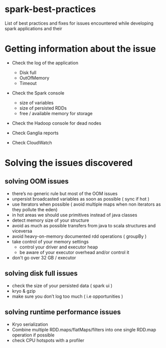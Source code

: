 # spark-best-practices
List of best practices and fixes for issues encountered while developing spark applications and their 

# Getting information about the issue
* Check the log of the application
  * Disk full
  * OutOfMemory
  * Timeout

* Check the Spark console
  * size of variables
  * size of persisted RDDs
  * free / available memory for storage

* Check the Hadoop console for dead nodes

* Check Ganglia reports

* Check CloudWatch

# Solving the issues discovered
 ## solving OOM issues
  * there’s no generic rule but most of the OOM issues
  * unpersist broadcasted variables as soon as possible ( sync if hot )
  * use Iterators when possible ( avoid multiple maps when non iterators as they pollute the eden)
  * in hot areas we should use primitives instead of java classes
  * detect memory size of your structure
  * avoid as much as possible transfers from java to scala structures and viceversa
  * avoid heavy-on-memory documented rdd operations ( groupBy )
  * take control of your memory settings
    * control your driver and executor heap
    * be aware of your executor overhead and/or control it
  * don't go over 32 GB / executor 

 ## solving disk full issues
  * check the size of your persisted data ( spark ui )
  * kryo & gzip
  * make sure you don’t log too much ( i.e opportunities )

 ## solving runtime performance issues
  * Kryo serialization
  * Combine multiple RDD.maps/flatMaps/filters into one single RDD.map operation if possible
  * check CPU hotspots with a profiler

 
